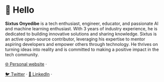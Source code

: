# 👋 Hello

**Sixtus Onyedibe** is a tech enthusiast, engineer, educator, and passionate AI and machine learning enthusiast. With 3 years of industry experience, he is dedicated to building innovative solutions and sharing knowledge. Sixtus is an active open-source contributor, leveraging his expertise to mentor aspiring developers and empower others through technology. He thrives on turning ideas into reality and is committed to making a positive impact in the tech community.

[🌐 Personal website](https://onyedibesixtus.com/) · 

[🐦 Twitter](https://twitter.com/SixtusOnyedibe) · [👔 LinkedIn](https://www.linkedin.com/in/sixtusonyedibe/) ·
